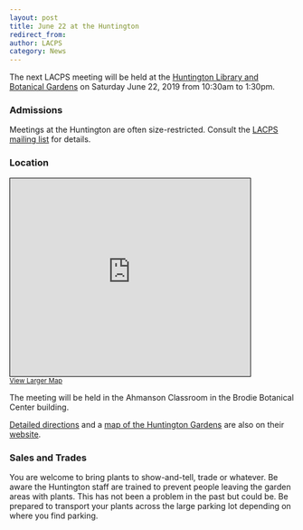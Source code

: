 ```yaml
---
layout: post
title: June 22 at the Huntington
redirect_from:
author: LACPS
category: News
---
```


The next LACPS meeting will be held at the [Huntington Library and Botanical Gardens](http://www.huntington.org/) on Saturday June 22, 2019 from 10:30am to 1:30pm.

### Admissions

Meetings at the Huntington are often size-restricted. Consult the [LACPS mailing list](/mailing-list/) for details.

### Location

<iframe width="425" height="350" frameborder="0" scrolling="no" marginheight="0" marginwidth="0" src="https://www.openstreetmap.org/export/embed.html?bbox=-118.13060045242311%2C34.118857271514%2C-118.10367107391357%2C34.13745443433904&amp;layer=mapnik" style="border: 1px solid black"></iframe><br/><small><a href="https://www.openstreetmap.org/#map=16/34.1282/-118.1171&amp;layers=N">View Larger Map</a></small>

The meeting will be held in the Ahmanson Classroom in the Brodie Botanical Center building.

[Detailed directions](http://www.huntington.org/directions/) and a [map of the Huntington Gardens](http://www.huntington.org/map/) are also on their [website](http://www.huntington.org/).

### Sales and Trades

You are welcome to bring plants to show-and-tell, trade or whatever. Be aware the Huntington staff are trained to prevent people leaving the garden areas with plants. This has not been a problem in the past but could be. Be prepared to transport your plants across the large parking lot depending on where you find parking.
